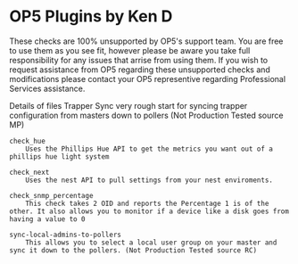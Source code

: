 # OP5 Plugins by Ken D
These checks are 100% unsupported by OP5's support team. You are free to use them as you see fit, however please be aware you take full responsibility for any issues that arrise from using them. If you wish to request assistance from OP5 regarding these unsupported checks and modifications please contact your OP5 representive regarding Professional Services assistance.

Details of files
	Trapper Sync
		very rough start for syncing trapper configuration from masters down to pollers (Not Production Tested source MP)

	check_hue
		Uses the Phillips Hue API to get the metrics you want out of a phillips hue light system

	check_next
		Uses the nest API to pull settings from your nest enviroments.

	check_snmp_percentage
		This check takes 2 OID and reports the Percentage 1 is of the other. It also allows you to monitor if a device like a disk goes from having a value to 0

	sync-local-admins-to-pollers
		This allows you to select a local user group on your master and sync it down to the pollers. (Not Production Tested source RC)
